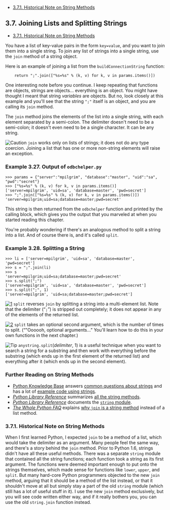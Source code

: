 

-   [3.7.1. Historical Note on String
    Methods](joining_lists.html#d0e7982)

3.7. Joining Lists and Splitting Strings
----------------------------------------

-   [3.7.1. Historical Note on String
    Methods](joining_lists.html#d0e7982)

You have a list of key-value pairs in the form `key=value`, and you want
to join them into a single string. To join any list of strings into a
single string, use the `join` method of a string object.

Here is an example of joining a list from the `buildConnectionString`
function:

        return ";".join(["%s=%s" % (k, v) for k, v in params.items()])

One interesting note before you continue. I keep repeating that
functions are objects, strings are objects... everything is an object.
You might have thought I meant that string *variables* are objects. But
no, look closely at this example and you'll see that the string `";"`
itself is an object, and you are calling its `join` method.

The `join` method joins the elements of the list into a single string,
with each element separated by a semi-colon. The delimiter doesn't need
to be a semi-colon; it doesn't even need to be a single character. It
can be any string.


![Caution](../images/caution.png) 
`join` works only on lists of strings; it does not do any type coercion. Joining a list that has one or more non-string elements will raise an exception. 

### Example 3.27. Output of `odbchelper.py`

    >>> params = {"server":"mpilgrim", "database":"master", "uid":"sa", "pwd":"secret"}
    >>> ["%s=%s" % (k, v) for k, v in params.items()]
    ['server=mpilgrim', 'uid=sa', 'database=master', 'pwd=secret']
    >>> ";".join(["%s=%s" % (k, v) for k, v in params.items()])
    'server=mpilgrim;uid=sa;database=master;pwd=secret'

This string is then returned from the `odbchelper` function and printed
by the calling block, which gives you the output that you marveled at
when you started reading this chapter.

You're probably wondering if there's an analogous method to split a
string into a list. And of course there is, and it's called `split`.

### Example 3.28. Splitting a String

    >>> li = ['server=mpilgrim', 'uid=sa', 'database=master', 'pwd=secret']
    >>> s = ";".join(li)
    >>> s
    'server=mpilgrim;uid=sa;database=master;pwd=secret'
    >>> s.split(";")    
    ['server=mpilgrim', 'uid=sa', 'database=master', 'pwd=secret']
    >>> s.split(";", 1) 
    ['server=mpilgrim', 'uid=sa;database=master;pwd=secret']



[![1](../images/callouts/1.png)](#odbchelper.join.1.1) `split` reverses `join` by splitting a string into a multi-element list. Note that the delimiter (“`;`”) is stripped out completely; it does not appear in any of the elements of the returned list. 

[![2](../images/callouts/2.png)](#odbchelper.join.1.2) `split` takes an optional second argument, which is the number of times to split. (“"Oooooh, optional arguments...” You'll learn how to do this in your own functions in the next chapter.) 


![Tip](../images/tip.png) 
`anystring.split`(*delimiter*, 1) is a useful technique when you want to search a string for a substring and then work with everything before the substring (which ends up in the first element of the returned list) and everything after it (which ends up in the second element). 

### Further Reading on String Methods

-   [Python Knowledge
    Base](http://www.faqts.com/knowledge-base/index.phtml/fid/199/)
    answers [common questions about
    strings](http://www.faqts.com/knowledge-base/index.phtml/fid/480)
    and has a lot of [example code using
    strings](http://www.faqts.com/knowledge-base/index.phtml/fid/539).
-   [*Python Library Reference*](https://docs.python.org/2/library/)
    summarizes [all the string
    methods](https://docs.python.org/2/library/stdtypes.html#string-methods).
-   [*Python Library Reference*](https://docs.python.org/2/library/)
    documents the [`string`
    module](https://docs.python.org/2/library/string.html).
-   [*The Whole Python FAQ*](https://docs.python.org/2/faq/)
    explains [why `join` is a string
    method](https://docs.python.org/2/faq/design.html#why-is-join-a-string-method-instead-of-a-list-or-tuple-method)
    instead of a list method.

### 3.7.1. Historical Note on String Methods

When I first learned Python, I expected `join` to be a method of a list,
which would take the delimiter as an argument. Many people feel the same
way, and there's a story behind the `join` method. Prior to Python 1.6,
strings didn't have all these useful methods. There was a separate
`string` module that contained all the string functions; each function
took a string as its first argument. The functions were deemed important
enough to put onto the strings themselves, which made sense for
functions like `lower`, `upper`, and `split`. But many hard-core Python
programmers objected to the new `join` method, arguing that it should be
a method of the list instead, or that it shouldn't move at all but
simply stay a part of the old `string` module (which still has a lot of
useful stuff in it). I use the new `join` method exclusively, but you
will see code written either way, and if it really bothers you, you can
use the old `string.join` function instead.

  

